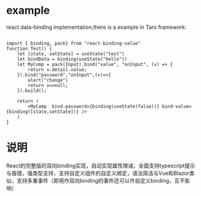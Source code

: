 # example
react data-binding implementation,there is a example in Taro framework:
```tsx

import { binding, pack} from "react-binding-value"
function Test() {
    let [state, setState] = useState("test")
    let bindData = binding(useState("hello"))
    let MyComp = pack(Input).bind("value", "onInput", (v) => {
        return v.detail.value;
    }).bind("password","onInput",(v)=>{
        alert("change")
        return v==null;
    }).build();

    return (
        <MyComp  bind-password={binding(useState(false))} bind-value={binding([state,setState])} />
    )
}
```

# 说明
React的完整版的双向binding实现，自动实现属性增减，全面支持typescript提示与报错，强类型支持，支持自定义组件的自定义绑定，语法简洁与Vue和Blazor类似，支持多重事件（即用作双向binding的事件还可以作自定义binding，互不影响）